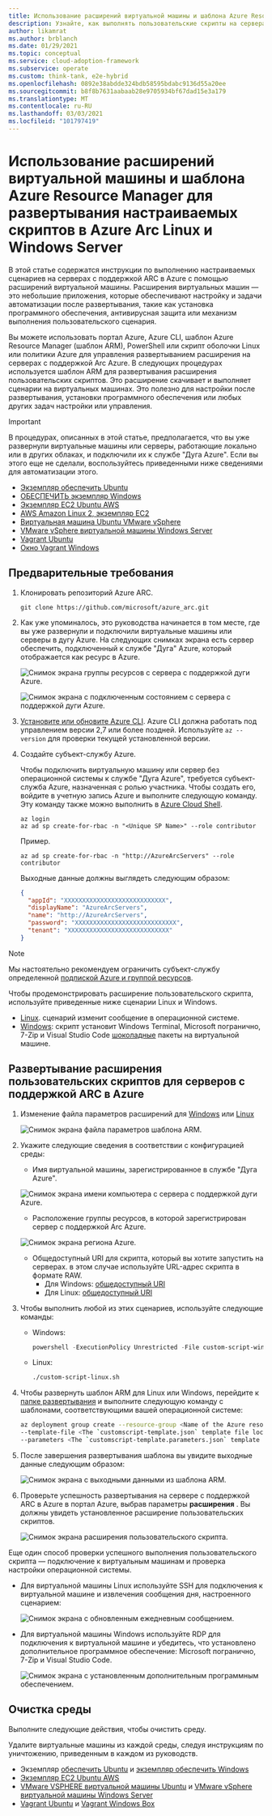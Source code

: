 ```yaml
---
title: Использование расширений виртуальной машины и шаблона Azure Resource Manager для развертывания настраиваемых скриптов в Azure Arc Linux и Windows Server
description: Узнайте, как выполнять пользовательские скрипты на серверах с поддержкой дуги Azure с помощью расширений виртуальной машины, которые обеспечивают настройку и задачи автоматизации после развертывания.
author: likamrat
ms.author: brblanch
ms.date: 01/29/2021
ms.topic: conceptual
ms.service: cloud-adoption-framework
ms.subservice: operate
ms.custom: think-tank, e2e-hybrid
ms.openlocfilehash: 0892e38abdde324bdb58595bdabc9136d55a20ee
ms.sourcegitcommit: b8f8b7631aabaab28e9705934bf67dad15e3a179
ms.translationtype: MT
ms.contentlocale: ru-RU
ms.lasthandoff: 03/03/2021
ms.locfileid: "101797419"
---
```

# <a name="use-virtual-machine-extensions-and-an-azure-resource-manager-template-to-deploy-custom-scripts-to-azure-arc-linux-and-windows-servers"></a>Использование расширений виртуальной машины и шаблона Azure Resource Manager для развертывания настраиваемых скриптов в Azure Arc Linux и Windows Server

В этой статье содержатся инструкции по выполнению настраиваемых сценариев на серверах с поддержкой ARC в Azure с помощью расширений виртуальной машины. Расширения виртуальных машин — это небольшие приложения, которые обеспечивают настройку и задачи автоматизации после развертывания, такие как установка программного обеспечения, антивирусная защита или механизм выполнения пользовательского сценария.

Вы можете использовать портал Azure, Azure CLI, шаблон Azure Resource Manager (шаблон ARM), PowerShell или скрипт оболочки Linux или политики Azure для управления развертыванием расширения на серверах с поддержкой Arc Azure. В следующих процедурах используется шаблон ARM для развертывания расширения пользовательских скриптов. Это расширение скачивает и выполняет сценарии на виртуальных машинах. Это полезно для настройки после развертывания, установки программного обеспечения или любых других задач настройки или управления.

> [!IMPORTANT]
> В процедурах, описанных в этой статье, предполагается, что вы уже развернули виртуальные машины или серверы, работающие локально или в других облаках, и подключили их к службе "Дуга Azure". Если вы этого еще не сделали, воспользуйтесь приведенными ниже сведениями для автоматизации этого.

- [Экземпляр обеспечить Ubuntu](./gcp-terraform-ubuntu.md)
- [ОБЕСПЕЧИТЬ экземпляр Windows](./gcp-terraform-windows.md)
- [Экземпляр EC2 Ubuntu AWS](./aws-terraform-ubuntu.md)
- [AWS Amazon Linux 2, экземпляр EC2](./aws-terraform-al2.md)
- [Виртуальная машина Ubuntu VMware vSphere](./vmware-terraform-ubuntu.md)
- [VMware vSphere виртуальной машины Windows Server](./vmware-terraform-windows.md)
- [Vagrant Ubuntu](./local-vagrant-ubuntu.md)
- [Окно Vagrant Windows](./local-vagrant-windows.md)

## <a name="prerequisites"></a>Предварительные требования

1. Клонировать репозиторий Azure ARC.

    ```console
    git clone https://github.com/microsoft/azure_arc.git
    ```

2. Как уже упоминалось, это руководства начинается в том месте, где вы уже развернули и подключили виртуальные машины или серверы в дугу Azure. На следующих снимках экрана есть сервер обеспечить, подключенный к службе "Дуга" Azure, который отображается как ресурс в Azure.

    ![Снимок экрана группы ресурсов с сервера с поддержкой дуги Azure.](./media/arc-vm-extension-custom-script/resource-group.png)

    ![Снимок экрана с подключенным состоянием с сервера с поддержкой дуги Azure.](./media/arc-vm-extension-custom-script/connected-status.png)

3. [Установите или обновите Azure CLI](/cli/azure/install-azure-cli). Azure CLI должна работать под управлением версии 2,7 или более поздней. Используйте `az --version` для проверки текущей установленной версии.

4. Создайте субъект-службу Azure.

    Чтобы подключить виртуальную машину или сервер без операционной системы к службе "Дуга Azure", требуется субъект-служба Azure, назначенная с ролью участника. Чтобы создать его, войдите в учетную запись Azure и выполните следующую команду. Эту команду также можно выполнить в [Azure Cloud Shell](https://shell.azure.com/).

    ```console
    az login
    az ad sp create-for-rbac -n "<Unique SP Name>" --role contributor
    ```

    Пример.

    ```console
    az ad sp create-for-rbac -n "http://AzureArcServers" --role contributor
    ```

    Выходные данные должны выглядеть следующим образом:

    ```json
    {
      "appId": "XXXXXXXXXXXXXXXXXXXXXXXXXXXX",
      "displayName": "AzureArcServers",
      "name": "http://AzureArcServers",
      "password": "XXXXXXXXXXXXXXXXXXXXXXXXXXXX",
      "tenant": "XXXXXXXXXXXXXXXXXXXXXXXXXXXX"
    }
    ```

> [!NOTE]
> Мы настоятельно рекомендуем ограничить субъект-службу определенной [подпиской Azure и группой ресурсов](/cli/azure/ad/sp).

Чтобы продемонстрировать расширение пользовательского скрипта, используйте приведенные ниже сценарии Linux и Windows.

- [Linux](https://github.com/microsoft/azure_arc/blob/main/azure_arc_servers_jumpstart/scripts/custom_script_linux.sh). сценарий изменит сообщение в операционной системе.
- [Windows](https://github.com/microsoft/azure_arc/blob/main/azure_arc_servers_jumpstart/scripts/custom_script_windows.ps1): скрипт установит Windows Terminal, Microsoft погранично, 7-Zip и Visual Studio Code [шоколадные](https://chocolatey.org/) пакеты на виртуальной машине.

## <a name="azure-arc-enabled-servers-custom-script-extension-deployment"></a>Развертывание расширения пользовательских скриптов для серверов с поддержкой ARC в Azure

1. Изменение файла параметров расширений для [Windows](https://github.com/microsoft/azure_arc/blob/main/azure_arc_servers_jumpstart/extensions/arm/customscript-templatewindows.parameters.json) или [Linux](https://github.com/microsoft/azure_arc/blob/main/azure_arc_servers_jumpstart/extensions/arm/customscript-templatelinux.parameters.json)

   ![Снимок экрана файла параметров шаблона ARM.](./media/arc-vm-extension-custom-script/parameters-file.png)

2. Укажите следующие сведения в соответствии с конфигурацией среды:

    - Имя виртуальной машины, зарегистрированное в службе "Дуга Azure".

    ![Снимок экрана имени компьютера с сервера с поддержкой дуги Azure.](./media/arc-vm-extension-custom-script/machine-name.png)

    - Расположение группы ресурсов, в которой зарегистрирован сервер с поддержкой Arc Azure.

    ![Снимок экрана региона Azure.](./media/arc-vm-extension-custom-script/azure-region.png)

    - Общедоступный URI для скрипта, который вы хотите запустить на серверах. в этом случае используйте URL-адрес скрипта в формате RAW.
      - Для Windows: [общедоступный URI](https://raw.githubusercontent.com/microsoft/azure_arc/main/azure_arc_servers_jumpstart/scripts/custom_script_windows.ps1)
      - Для Linux: [общедоступный URI](https://raw.githubusercontent.com/microsoft/azure_arc/main/azure_arc_servers_jumpstart/scripts/custom_script_linux.sh)

3. Чтобы выполнить любой из этих сценариев, используйте следующие команды:

    - Windows:

         ```powershell
         powershell -ExecutionPolicy Unrestricted -File custom-script-windows.ps1
         ```

    - Linux:

         ```bash
         ./custom-script-linux.sh
         ```

4. Чтобы развернуть шаблон ARM для Linux или Windows, перейдите к [папке развертывания](https://github.com/microsoft/azure_arc/tree/main/azure_arc_servers_jumpstart/extensions/arm) и выполните следующую команду с шаблонами, соответствующими вашей операционной системе:

    ```bash
    az deployment group create --resource-group <Name of the Azure resource group> \
    --template-file <The `customscript-template.json` template file location for Linux or Windows> \
    --parameters <The `customscript-template.parameters.json` template file location>
    ```

5. После завершения развертывания шаблона вы увидите выходные данные следующим образом:

    ![Снимок экрана с выходными данными из шаблона ARM.](./media/arc-vm-extension-custom-script/output.png)

6. Проверьте успешность развертывания на сервере с поддержкой ARC в Azure в портал Azure, выбрав параметры **расширения** . Вы должны увидеть установленное расширение пользовательских скриптов.

    ![Снимок экрана расширения пользовательского скрипта.](./media/arc-vm-extension-custom-script/custom-script-extension.png)

Еще один способ проверки успешного выполнения пользовательского скрипта — подключение к виртуальным машинам и проверка настройки операционной системы.

- Для виртуальной машины Linux используйте SSH для подключения к виртуальной машине и извлечения сообщения дня, настроенного сценарием:

  ![Снимок экрана с обновленным ежедневным сообщением.](./media/arc-vm-extension-custom-script/daily-message.png)

- Для виртуальной машины Windows используйте RDP для подключения к виртуальной машине и убедитесь, что установлено дополнительное программное обеспечение: Microsoft погранично, 7-Zip и Visual Studio Code.

  ![Снимок экрана с установленным дополнительным программным обеспечением.](./media/arc-vm-extension-custom-script/additional-software.png)

## <a name="clean-up-your-environment"></a>Очистка среды

Выполните следующие действия, чтобы очистить среду.

Удалите виртуальные машины из каждой среды, следуя инструкциям по уничтожению, приведенным в каждом из руководств.

- Экземпляр [обеспечить Ubuntu](./gcp-terraform-ubuntu.md) и [экземпляр обеспечить Windows](./gcp-terraform-windows.md)
- [Экземпляр EC2 Ubuntu AWS](./aws-terraform-ubuntu.md)
- [VMware VSPHERE виртуальной машины Ubuntu](./vmware-terraform-ubuntu.md) и [VMware vSphere виртуальной машины Windows Server](./vmware-terraform-windows.md)
- [Vagrant Ubuntu](./local-vagrant-ubuntu.md) и [Vagrant Windows Box](./local-vagrant-windows.md)
